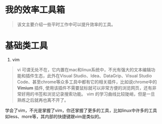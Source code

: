 # 我的效率工具箱
> 该文主要介绍一些平时工作中可以提升效率的工具。

# 基础类工具

1. vim
> vi 可谓无处不在，它内置在mac和linux系统中，不光有强大的文本编辑功能和插件生态，此外在Visual Studio、Idea、DataGrip、Visual Studio Code、甚至chrome等众多工具中都有它的相关插件，比如说chrome中的 **Vimium** 插件, 使用该插件不需要鼠标就可以非常方便的浏览网页，还有非常好用的书签和浏览记录搜索功能。
> vim 的学习曲线比较陡峭，但是一旦熟练之后就再也离不开了。
>
学会了vim，不光是掌握了vim，你还掌握了更多的工具，比如linux中许多的工具如less、more等，其内部的快捷键跟vim是类似的。

